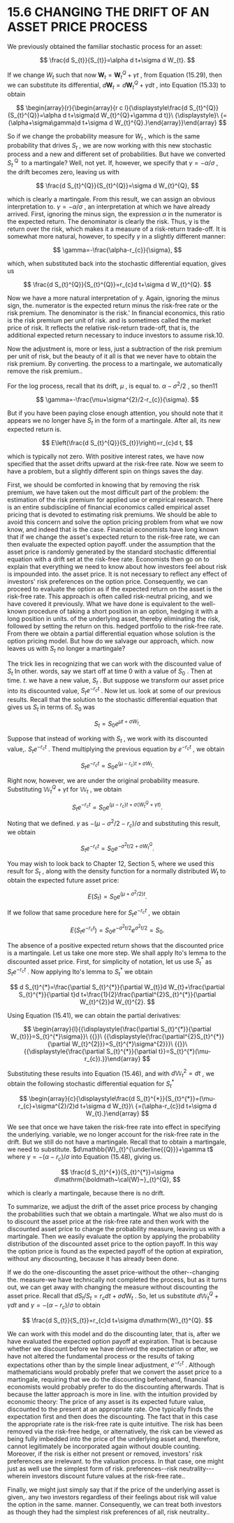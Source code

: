 # 15.6 CHANGING THE DRIFT OF AN ASSET PRICE PROCESS

We previously obtained the familiar stochastic process for an asset:

$$
\frac{d S_{t}}{S_{t}}=\alpha d t+\sigma d W_{t}.
$$

If we change $\mathbf{}\mathbf{}{W}_{t}$ such that now $\boldsymbol{W}_{t}=\boldsymbol{W}_{t}^{Q}+\gamma t$ , from Equation (15.29), then we can substitute its differential, $d\mathbf{W}_{t}=d\mathbf{W}_{t}^{Q}+\gamma d t$ , into Equation (15.33) to obtain

$$
\begin{array}{r}{\begin{array}{r c l}{\displaystyle\frac{d S_{t}^{Q}}{S_{t}^{Q}}=\alpha d t+\sigma(d W_{t}^{Q}+\gamma d t)}\ {\displaystyle}\ {=(\alpha+\sigma\gamma)d t+\sigma d W_{t}^{Q}.}\end{array}}\end{array}
$$

So if we change the probability measure for $\mathbf{}\mathbf{}{W}_{t}$ , which is the same probability that drives $S_{t}$ , we are now working with this new stochastic process and a new and different set of probabilities. But have we converted $S_{t}^{\mathrm{~Q~}}$ to a martingale? Well, not yet. If, however, we specify that $\gamma=-\alpha/\sigma$ , the drift becomes zero, leaving us with

$$
\frac{d S_{t}^{Q}}{S_{t}^{Q}}=\sigma d W_{t}^{Q},
$$

which is clearly a martingale. From this result, we can assign an obvious interpretation to. $\gamma=-\alpha/\sigma$ , an interpretation at which we have already arrived. First, ignoring the minus sign, the expression $\alpha$ in the numerator is the expected return. The denominator is clearly the risk. Thus, y is the return over the risk, which makes it a measure of a risk-return trade-off. It is somewhat more natural, however, to specify $\gamma$ in a slightly different manner:

$$
\gamma=-\frac{\alpha-r_{c}}{\sigma},
$$

which, when substituted back into the stochastic differential equation, gives us

$$
\frac{d S_{t}^{Q}}{S_{t}^{Q}}=r_{c}d t+\sigma d W_{t}^{Q}.
$$

Now we have a more natural interpretation of y. Again, ignoring the minus sign, the. numerator is the expected return minus the risk-free rate or the risk premium. The denominator is the risk.' In financial economics, this ratio is the risk premium per unit of risk. and is sometimes called the market price of risk. It reflects the relative risk-return trade-off, that is, the additional expected return necessary to induce investors to assume risk.10.

Now the adjustment is, more or less, just a subtraction of the risk premium per unit of risk, but the beauty of it all is that we never have to obtain the risk premium. By converting. the process to a martingale, we automatically remove the risk premium..

For the log process, recall that its drift, $\mu$ , is equal to. $\alpha-\sigma^{2}/2$ , so then11

$$
\gamma=-\frac{\mu+\sigma^{2}/2-r_{c}}{\sigma}.
$$

But if you have been paying close enough attention, you should note that it appears we no longer have $S_{t}$ in the form of a martingale. After all, its new expected return is.

$$
E\left(\frac{d S_{t}^{Q}}{S_{t}}\right)=r_{c}d t,
$$

which is typically not zero. With positive interest rates, we have now specified that the asset drifts upward at the risk-free rate. Now we seem to have a problem, but a slightly different spin on things saves the day.

First, we should be comforted in knowing that by removing the risk premium, we have taken out the most difficult part of the problem: the estimation of the risk premium for applied use or empirical research. There is an entire subdiscipline of financial economics called empirical asset pricing that is devoted to estimating risk premiums. We should be able to avoid this concern and solve the option pricing problem from what we now know, and indeed that is the case. Financial economists have long known that if we change the asset's expected return to the risk-free rate, we can then evaluate the expected option payoff. under the assumption that the asset price is randomly generated by the standard stochastic differential equation with a drift set at the risk-free rate. Economists then go on to explain that everything we need to know about how investors feel about risk is impounded into. the asset price. It is not necessary to reflect any effect of investors' risk preferences on the option price. Consequently, we can proceed to evaluate the option as if the expected return on the asset is the risk-free rate. This approach is often called risk-neutral pricing, and we have covered it previously. What we have done is equivalent to the well-known procedure of taking a short position in an option, hedging it with a long position in units. of the underlying asset, thereby eliminating the risk, followed by setting the return on this. hedged portfolio to the risk-free rate. From there we obtain a partial differential equation whose solution is the option pricing model. But how do we salvage our approach, which. now leaves us with $S_{t}$ no longer a martingale?

The trick lies in recognizing that we can work with the discounted value of $S_{t}$ In other. words, say we start off at time 0 with a value of $S_{0}$ . Then at time. $t.$ we have a new value, $S_{t}$ . But suppose we transform our asset price into its discounted value, $S_{t}e^{-r_{c}t}$ . Now let us. look at some of our previous results. Recall that the solution to the stochastic differential equation that gives us $S_{t}$ in terms of. $S_{0}$ was

$$
S_{t}=S_{0}e^{\mu t+\sigma W_{t}}.
$$

Suppose that instead of working with $S_{t}$ , we work with its discounted value,. $S_{t}e^{-r_{c}t}$ . Thend multiplying the previous equation by $e^{-r_{c}t}$ , we obtain

$$
S_{t}e^{-r_{c}t}=S_{0}e^{(\mu-r_{c})t+\sigma W_{t}}.
$$

Right now, however, we are under the original probability measure. Substituting $\mathbb{W}_{t}^{Q}+\gamma t$ for $\mathbb{W}_{t}$ , we obtain

$$
S_{t}e^{-r_{c}t}=S_{0}e^{(\mu-r_{c})t+\sigma(W_{t}^{Q}+\gamma t)}.
$$

Noting that we defined. $\gamma$ as $-(\mu-\sigma^{2}/2-r_{c})/\sigma$ and substituting this result, we obtain

$$
S_{t}e^{-r_{c}t}=S_{0}e^{-\sigma^{2}t/2+\sigma W_{t}^{Q}}.
$$

You may wish to look back to Chapter 12, Section 5, where we used this result for $S_{t}$ , along with the density function for a normally distributed $\mathbf{}\mathbf{}{W}_{t}$ to obtain the expected future asset price:

$$
E(S_{t})=S_{0}e^{(\mu+\sigma^{2}/2)t}.
$$

If we follow that same procedure here for $S_{t}e^{-r_{c}t}$ , we obtain

$$
E(S_{t}e^{-r_{c}t})=S_{0}e^{-\sigma^{2}t/2}e^{\sigma^{2}t/2}=S_{0}.
$$

The absence of a positive expected return shows that the discounted price is a martingale. Let us take one more step. We shall apply Ito's lemma to the discounted asset price. First, for simplicity of notation, let us use $S_{t}^{*}$ as $S_{t}e^{-r_{c}t}$ . Now applying Ito's lemma to $S_{t}^{*}$ we obtain

$$
d S_{t}^{*}=\frac{\partial S_{t}^{*}}{\partial W_{t}}d W_{t}+\frac{\partial S_{t}^{*}}{\partial t}d t+\frac{1}{2}\frac{\partial^{2}S_{t}^{*}}{\partial W_{t}^{2}}d W_{t}^{2}.
$$

Using Equation (15.41), we can obtain the partial derivatives:

$$
\begin{array}{l}{{\displaystyle{\frac{\partial S_{t}^{*}}{\partial W_{t}}}=S_{t}^{*}\sigma}}\ {{}}\ {{\displaystyle{\frac{\partial^{2}S_{t}^{*}}{\partial W_{t}^{2}}}=S_{t}^{*}\sigma^{2}}}\ {{}}\ {{\displaystyle{\frac{\partial S_{t}^{*}}{\partial t}}=S_{t}^{*}(\mu-r_{c}).}}\end{array}
$$

Substituting these results into Equation (15.46), and with $d\mathbb{W}_{t}^{2}=d t$ , we obtain the following stochastic differential equation for $S_{t}^{*}$

$$
\begin{array}{c}{\displaystyle\frac{d S_{t}^{*}}{S_{t}^{*}}=(\mu-r_{c}+\sigma^{2}/2)d t+\sigma d W_{t}}\ {=(\alpha-r_{c})d t+\sigma d W_{t}.}\end{array}
$$

We see that once we have taken the risk-free rate into effect in specifying the underlying. variable, we no longer account for the risk-free rate in the drift. But we still do not have a martingale. Recall that to obtain a martingale, we need to substitute. $d\mathbb{W}_{t}^{\underline{{Q}}}+\gamma t$ where $\gamma=-(\alpha-r_{c})/\sigma$ into Equation (15.48), giving us.

$$
\frac{d S_{t}^{*}}{S_{t}^{*}}=\sigma d\mathrm{\boldmath~\cal{W}~}_{t}^{Q},
$$

which is clearly a martingale, because there is no drift.

To summarize, we adjust the drift of the asset price process by changing the probabilities such that we obtain a martingale. What we also must do is to discount the asset price at the risk-free rate and then work with the discounted asset price to change the probability measure, leaving us with a martingale. Then we easily evaluate the option by applying the probability distribution of the discounted asset price to the option payoff. In this way the option price is found as the expected payoff of the option at expiration, without any discounting, because it has already been done.

If we do the one-discounting the asset price-without the other--changing the. measure-we have technically not completed the process, but as it turns out, we can get away with changing the measure without discounting the asset price. Recall that $d S_{t}/S_{t}=r_{c}d t+\sigma d{\mathrm{W}}_{t}$ . So, let us substitute $d\mathbb{W}_{t}^{Q}+\gamma d t$ and $\gamma=-(\alpha-r_{c})/\sigma$ to obtain

$$
\frac{d S_{t}}{S_{t}}=r_{c}d t+\sigma d\mathrm{W}_{t}^{Q}.
$$

We can work with this model and do the discounting later, that is, after we have evaluated the expected option payoff at expiration. That is because whether we discount before we have derived the expectation or after, we have not altered the fundamental process or the results of taking expectations other than by the simple linear adjustment, $e^{-r_{c}t}$ . Although mathematicians would probably prefer that we convert the asset price to a martingale, requiring that we do the discounting beforehand, financial economists would probably prefer to do the discounting afterwards. That is because the latter approach is more in line. with the intuition provided by economic theory: The price of any asset is its expected future value, discounted to the present at an appropriate rate. One typically finds the expectation first and then does the discounting. The fact that in this case the appropriate rate is the risk-free rate is quite intuitive. The risk has been removed via the risk-free hedge, or alternatively, the risk can be viewed as being fully imbedded into the price of the underlying asset and, therefore, cannot legitimately be incorporated again without double counting. Moreover, if the risk is either not present or removed, investors' risk preferences are irrelevant. to the valuation process. In that case, one might just as well use the simplest form of risk. preferences--risk neutrality---wherein investors discount future values at the risk-free rate..

Finally, we might just simply say that if the price of the underlying asset is given,. any two investors regardless of their feelings about risk will value the option in the same. manner. Consequently, we can treat both investors as though they had the simplest risk preferences of all, risk neutrality..
